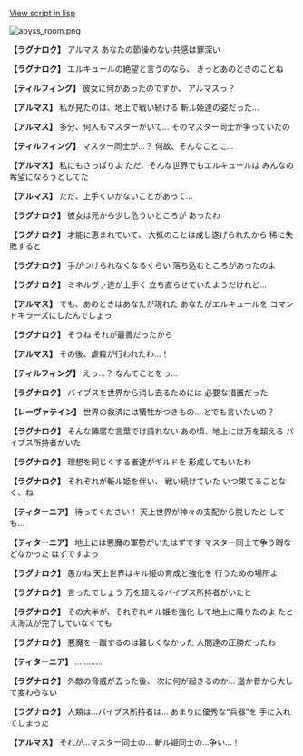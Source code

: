 [View script in lisp](../scripts/110160140.txt)

![abyss_room.png](../images/backgrounds/abyss_room.png)

**【ラグナロク】**
アルマス
あなたの節操のない共感は罪深い

**【ラグナロク】**
エルキュールの絶望と言うのなら、
きっとあのときのことね

**【ティルフィング】**
彼女に何があったのですか、
アルマスっ？

**【アルマス】**
私が見たのは、地上で戦い続ける
斬ル姫達の姿だった…

**【アルマス】**
多分、何人もマスターがいて…
そのマスター同士が争っていたの

**【ティルフィング】**
マスター同士が…？
何故、そんなことに…

**【アルマス】**
私にもさっぱりよ
ただ、そんな世界でもエルキュールは
みんなの希望になろうとしてた

**【アルマス】**
ただ、上手くいかないことがあって…

**【ラグナロク】**
彼女は元から少し危ういところが
あったわ

**【ラグナロク】**
才能に恵まれていて、
大抵のことは成し遂げられたから
稀に失敗すると

**【ラグナロク】**
手がつけられなくなるくらい
落ち込むところがあったのよ

**【ラグナロク】**
ミネルヴァ達が上手く
立ち直らせていたようだけれど…

**【アルマス】**
でも、あのときはあなたが現れた
あなたがエルキュールを
コマンドキラーズにしたんでしょっ

**【ラグナロク】**
そうね
それが最善だったから

**【アルマス】**
その後、虐殺が行われたわ…！

**【ティルフィング】**
えっ…？
なんてことをっ…

**【ラグナロク】**
バイブスを世界から消し去るためには
必要な措置だった

**【レーヴァテイン】**
世界の救済には犠牲がつきもの…
とでも言いたいの？

**【ラグナロク】**
そんな陳腐な言葉では語れない
あの頃、地上には万を超える
バイブス所持者がいた

**【ラグナロク】**
理想を同じくする者達がギルドを
形成してもいたわ

**【ラグナロク】**
それぞれが斬ル姫を伴い、
戦い続けていた
いつ果てることなく、ね

**【ティターニア】**
待ってください！
天上世界が神々の支配から脱したと
しても…

**【ティターニア】**
地上には悪魔の軍勢がいたはずです
マスター同士で争う暇などなかった
はずですよっ

**【ラグナロク】**
愚かね
天上世界はキル姫の育成と強化を
行うための場所よ

**【ラグナロク】**
言ったでしょう
万を超えるバイブス所持者がいたと

**【ラグナロク】**
その大半が、それぞれキル姫を強化
して地上に降りたのよ
たとえ淘汰が完了していなくても

**【ラグナロク】**
悪魔を一蹴するのは難しくなかった
人間達の圧勝だったわ

**【ティターニア】**
…………

**【ラグナロク】**
外敵の脅威が去った後、
次に何が起きるのか…
遥か昔から大して変わらない

**【ラグナロク】**
人類は…バイブス所持者は…
あまりに優秀な“兵器”を
手に入れてしまった

**【アルマス】**
それが…マスター同士の…
斬ル姫同士の…争い…！